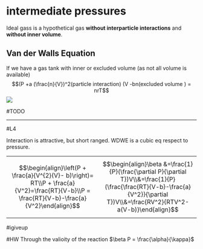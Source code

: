 # intermediate pressures

Ideal gass is a hypothetical gas **without interparticle interactions** and **without inner volume**.

## Van der Walls Equation
If we have a gas tank with inner or excluded volume (as not all volume is available)
$$(P +a (\frac{n}{V})^2(particle interaction) (V -bn(excluded volume ) = nrT$$
![](https://physicscatalyst.com/chemistry/vander-waal-equation.PNG)


#TODO

---
#L4

Interaction is attractive, but short ranged.
WDWE is a cubic eq respect to pressure.

|                                                                                                                                            |                                                                                                                                                                               |
| ------------------------------------------------------------------------------------------------------------------------------------------ | ----------------------------------------------------------------------------------------------------------------------------------------------------------------------------- |
| $$\begin{align}\left(P + \frac{a}{V^{2}(V}- b)\right)= RT\\P + \frac{a}{V^2}=\frac{RT}{V-b}\\P = \frac{RT}{V-b}-\frac{a}{V^2}\end{align}$$ | $$\begin{align}\beta &=\frac{1}{P}(\frac{\partial P}{\partial T})V\\&=\frac{1}{P}(\frac{\frac{RT}{V-b}-\frac{a}{V^2}}{\partial T})V\\&=\frac{RV^2}{RTV^2-a(V-b)}\end{align}$$ |

#igiveup

#HW Through the valioity of the reaction $\beta P = \frac{\alpha}{\kappa}$
